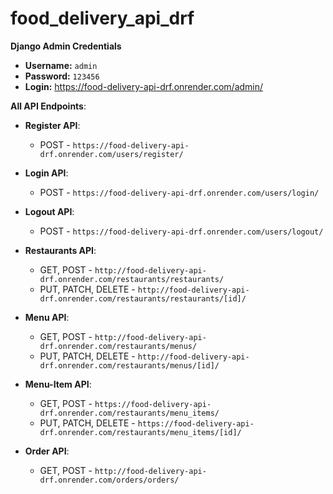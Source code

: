 # food_delivery_api_drf


**Django Admin Credentials**
- **Username:** `admin`
- **Password:** `123456`
- **Login:** https://food-delivery-api-drf.onrender.com/admin/

**All API Endpoints**:
  - **Register API**:
    - POST - `https://food-delivery-api-drf.onrender.com/users/register/`
  - **Login API**:
    - POST - `https://food-delivery-api-drf.onrender.com/users/login/`
  - **Logout API**:
    - POST - `https://food-delivery-api-drf.onrender.com/users/logout/`


  - **Restaurants API**:
    - GET, POST - `http://food-delivery-api-drf.onrender.com/restaurants/restaurants/`
    - PUT, PATCH, DELETE - `http://food-delivery-api-drf.onrender.com/restaurants/restaurants/[id]/`
  - **Menu API**:
    - GET, POST - `http://food-delivery-api-drf.onrender.com/restaurants/menus/`
    - PUT, PATCH, DELETE - `http://food-delivery-api-drf.onrender.com/restaurants/menus/[id]/`
  - **Menu-Item API**:
    - GET, POST - `https://food-delivery-api-drf.onrender.com/restaurants/menu_items/`
    - PUT, PATCH, DELETE - `https://food-delivery-api-drf.onrender.com/restaurants/menu_items/[id]/`
  - **Order API**:
    - GET, POST - `http://food-delivery-api-drf.onrender.com/orders/orders/`